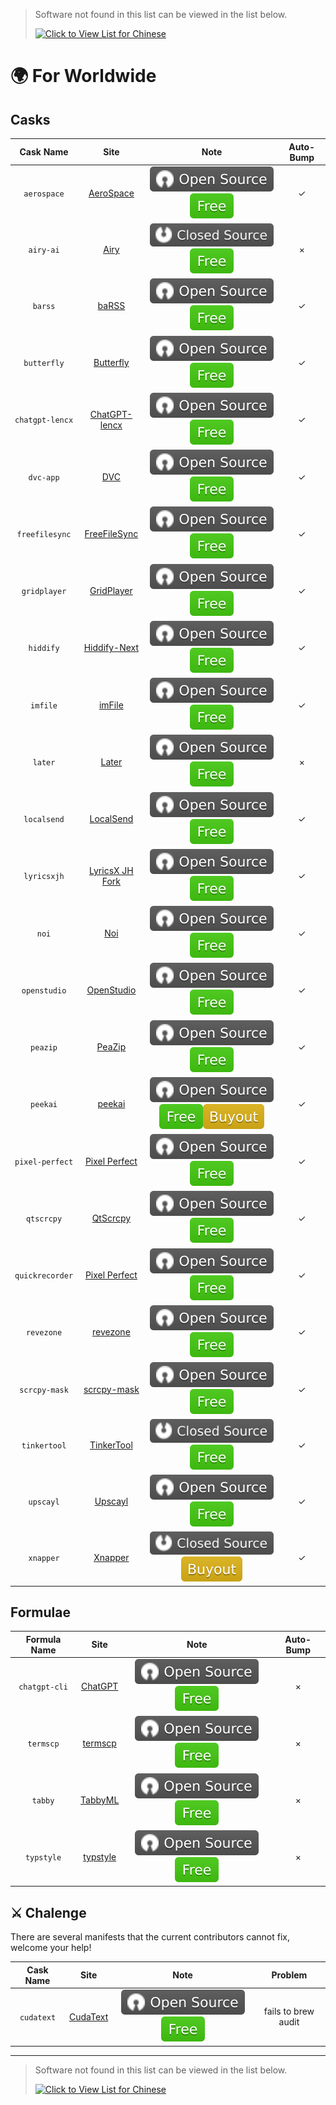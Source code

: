 <!-- markdownlint-disable MD041 -->

> Software not found in this list can be viewed in the list below.
>
> [![Click to View List for Chinese](https://img.shields.io/badge/List_for_Chinese-red?style=for-the-badge&logo=homebrew&label=Click%20to%20view)](https://github.com/Brewforge/homebrew-chinese/blob/main/%E5%88%97%E8%A1%A8.md)

# 🌍 For Worldwide

## Casks

|    Cask Name    |                                Site                                |                          Note                          | Auto-Bump |
| :-------------: | :----------------------------------------------------------------: | :----------------------------------------------------: | :-------: |
|   `aerospace`   |       [AeroSpace](https://github.com/nikitabobko/AeroSpace)        |          ![a](assets/a.svg)![1](assets/1.svg)          |    ✓     |
|    `airy-ai`    |                     [Airy](https://colink.in/)                     |          ![b](assets/b.svg)![1](assets/1.svg)          |     ×     |
|     `barss`     |             [baRSS](https://relikd.de/projects/barss)              |          ![a](assets/a.svg)![1](assets/1.svg)          |    ✓     |
|   `butterfly`   |        [Butterfly](https://github.com/LinwoodDev/Butterfly)        |          ![a](assets/a.svg)![1](assets/1.svg)          |    ✓     |
| `chatgpt-lencx` |         [ChatGPT-lencx](https://github.com/lencx/ChatGPT)          |          ![a](assets/a.svg)![1](assets/1.svg)          |    ✓     |
|    `dvc-app`    |                       [DVC](https://dvc.org)                       |          ![a](assets/a.svg)![1](assets/1.svg)          |    ✓     |
| `freefilesync`  |              [FreeFileSync](https://freefilesync.org)              |          ![a](assets/a.svg)![1](assets/1.svg)          |    ✓     |
|  `gridplayer`   |        [GridPlayer](https://github.com/vzhd1701/gridplayer)        |          ![a](assets/a.svg)![1](assets/1.svg)          |    ✓     |
|    `hiddify`    |                [Hiddify-Next](https://hiddify.com/)                |          ![a](assets/a.svg)![1](assets/1.svg)          |    ✓     |
|    `imfile`     |                    [imFile](https://imfile.io/)                    |          ![a](assets/a.svg)![1](assets/1.svg)          |    ✓     |
|     `later`     |                   [Later](https://getlater.app)                    |          ![a](assets/a.svg)![1](assets/1.svg)          |     ×     |
|   `localsend`   |                 [LocalSend](https://localsend.org)                 |          ![a](assets/a.svg)![1](assets/1.svg)          |    ✓     |
|   `lyricsxjh`   | [LyricsX JH Fork](https://github.com/JH-Application-Forks/LyricsX) |          ![a](assets/a.svg)![1](assets/1.svg)          |    ✓     |
|      `noi`      |                [Noi](https://github.com/lencx/Noi)                 |          ![a](assets/a.svg)![1](assets/1.svg)          |    ✓     |
|  `openstudio`   |          [OpenStudio](https://github.com/NREL/OpenStudio)          |          ![a](assets/a.svg)![1](assets/1.svg)          |    ✓     |
|    `peazip`     |             [PeaZip](https://github.com/peazip/PeaZip)             |          ![a](assets/a.svg)![1](assets/1.svg)          |    ✓     |
|    `peekai`     |        [peekai](https://prateekkeshari.gumroad.com/l/peek)         | ![a](assets/a.svg)![1](assets/1.svg)![2](assets/2.svg) |    ✓     |
| `pixel-perfect` | [Pixel Perfect](https://github.com/cormiertyshawn895/PixelPerfect) |          ![a](assets/a.svg)![1](assets/1.svg)          |    ✓     |
|   `qtscrcpy`    |         [QtScrcpy](https://github.com/barry-ran/QtScrcpy)          |          ![a](assets/a.svg)![1](assets/1.svg)          |    ✓     |
| `quickrecorder` |    [Pixel Perfect](https://github.com/lihaoyun6/QuickRecorder)     |          ![a](assets/a.svg)![1](assets/1.svg)          |    ✓     |
|   `revezone`    |                 [revezone](https://revezone.com/)                  |          ![a](assets/a.svg)![1](assets/1.svg)          |    ✓     |
|  `scrcpy-mask`  |       [scrcpy-mask](https://github.com/AkiChase/scrcpy-mask)       |          ![a](assets/a.svg)![1](assets/1.svg)          |    ✓     |
|  `tinkertool`   |     [TinkerTool](https://www.bresink.com/osx/TinkerTool.html)      |          ![b](assets/b.svg)![1](assets/1.svg)          |    ✓     |
|    `upscayl`    |                   [Upscayl](https://upscayl.org)                   |          ![a](assets/a.svg)![1](assets/1.svg)          |    ✓     |
|    `xnapper`    |                   [Xnapper](https://xnapper.com)                   |          ![b](assets/b.svg)![2](assets/2.svg)          |    ✓     |

## Formulae

| Formula Name  |                         Site                         |                 Note                 | Auto-Bump |
| :-----------: | :--------------------------------------------------: | :----------------------------------: | :-------: |
| `chatgpt-cli` |      [ChatGPT](https://github.com/j178/chatgpt)      | ![a](assets/a.svg)![1](assets/1.svg) |     ×     |
|   `termscp`   |     [termscp](https://github.com/veeso/termscp)      | ![a](assets/a.svg)![1](assets/1.svg) |     ×     |
|    `tabby`    |     [TabbyML](https://github.com/TabbyML/tabby)      | ![a](assets/a.svg)![1](assets/1.svg) |     ×     |
|  `typstyle`   | [typstyle](https://github.com/Enter-tainer/typstyle) | ![a](assets/a.svg)![1](assets/1.svg) |     ×     |

## ⚔️ Chalenge

There are several manifests that the current contributors cannot fix, welcome your help!

| Cask Name  |                  Site                  |                 Note                 |       Problem       |
| :--------: | :------------------------------------: | :----------------------------------: | :-----------------: |
| `cudatext` | [CudaText](https://cudatext.github.io) | ![a](assets/a.svg)![1](assets/1.svg) | fails to brew audit |

---

> Software not found in this list can be viewed in the list below.
>
> [![Click to View List for Chinese](https://img.shields.io/badge/List_for_Chinese-red?style=for-the-badge&logo=homebrew&label=Click%20to%20view)](https://github.com/Brewforge/homebrew-chinese/blob/main/%E5%88%97%E8%A1%A8.md)

